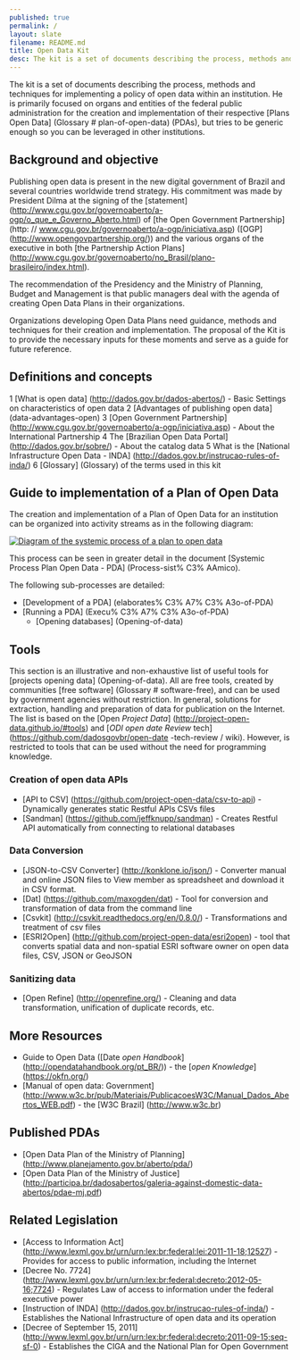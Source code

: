 ```yaml
---
published: true
permalink: /
layout: slate
filename: README.md
title: Open Data Kit
desc: The kit is a set of documents describing the process, methods and techniques for implementing a policy of open data within an institution.
---
```


The kit is a set of documents describing the process, methods and techniques for implementing a policy of open data within an institution. He is primarily focused on organs and entities of the federal public administration for the creation and implementation of their respective [Plans Open Data] (Glossary # plan-of-open-data) (PDAs), but tries to be generic enough so you can be leveraged in other institutions.

## Background and objective

Publishing open data is present in the new digital government of Brazil and several countries worldwide trend strategy. His commitment was made by President Dilma at the signing of the [statement] (http://www.cgu.gov.br/governoaberto/a-ogp/o_que_e_Governo_Aberto.html) of [the Open Government Partnership] (http: // www.cgu.gov.br/governoaberto/a-ogp/iniciativa.asp) ([OGP] (http://www.opengovpartnership.org/)) and the various organs of the executive in both [the Partnership Action Plans] (http://www.cgu.gov.br/governoaberto/no_Brasil/plano-brasileiro/index.html).

The recommendation of the Presidency and the Ministry of Planning, Budget and Management is that public managers deal with the agenda of creating Open Data Plans in their organizations.

Organizations developing Open Data Plans need guidance, methods and techniques for their creation and implementation. The proposal of the Kit is to provide the necessary inputs for these moments and serve as a guide for future reference.


## Definitions and concepts

1 [What is open data] (http://dados.gov.br/dados-abertos/) - Basic Settings on characteristics of open data
2 [Advantages of publishing open data] (data-advantages-open)
3 [Open Government Partnership] (http://www.cgu.gov.br/governoaberto/a-ogp/iniciativa.asp) - About the International Partnership
4 The [Brazilian Open Data Portal] (http://dados.gov.br/sobre/) - About the catalog data
5 What is the [National Infrastructure Open Data - INDA] (http://dados.gov.br/instrucao-rules-of-inda/)
6 [Glossary] (Glossary) of the terms used in this kit

## Guide to implementation of a Plan of Open Data

The creation and implementation of a Plan of Open Data for an institution can be organized into activity streams as in the following diagram:

[<Img alt = "Diagram of the systemic process of a plan to open data" src="https://raw.githubusercontent.com/dadosgovbr/kit/master/public/img/Processo%20Sist%C3%AAmico%20de%20um%20PDA.png">](Processo-sist%C3%AAmico)

This process can be seen in greater detail in the document [Systemic Process Plan Open Data - PDA] (Process-sist% C3% AAmico).

The following sub-processes are detailed:

* [Development of a PDA] (elaborates% C3% A7% C3% A3o-of-PDA)
* [Running a PDA] (Execu% C3% A7% C3% A3o-of-PDA)
  * [Opening databases] (Opening-of-data)


## Tools

This section is an illustrative and non-exhaustive list of useful tools for [projects opening data] (Opening-of-data). All are free tools, created by communities [free software] (Glossary # software-free), and can be used by government agencies without restriction. In general, solutions for extraction, handling and preparation of data for publication on the Internet. The list is based on the [Open _Project Data_] (http://project-open-data.github.io/#tools) and [_ODI open date Review_ tech] (https://github.com/dadosgovbr/open-date -tech-review / wiki). However, is restricted to tools that can be used without the need for programming knowledge.

### Creation of open data APIs

* [API to CSV] (https://github.com/project-open-data/csv-to-api) - Dynamically generates static Restful APIs CSVs files
* [Sandman] (https://github.com/jeffknupp/sandman) - Creates Restful API automatically from connecting to relational databases

### Data Conversion

* [JSON-to-CSV Converter] (http://konklone.io/json/) - Converter manual and online JSON files to View member as spreadsheet and download it in CSV format.
* [Dat] (https://github.com/maxogden/dat) - Tool for conversion and transformation of data from the command line
* [Csvkit] (http://csvkit.readthedocs.org/en/0.8.0/) - Transformations and treatment of csv files
* [ESRI2Open] (http://github.com/project-open-data/esri2open) - tool that converts spatial data and non-spatial ESRI software owner on open data files, CSV, JSON or GeoJSON

### Sanitizing data

* [Open Refine] (http://openrefine.org/) - Cleaning and data transformation, unification of duplicate records, etc.

## More Resources

* Guide to Open Data ([Date _open Handbook_] (http://opendatahandbook.org/pt_BR/)) - the [_open Knowledge_] (https://okfn.org/)
* [Manual of open data: Government] (http://www.w3c.br/pub/Materiais/PublicacoesW3C/Manual_Dados_Abertos_WEB.pdf) - the [W3C Brazil] (http://www.w3c.br)

## Published PDAs

* [Open Data Plan of the Ministry of Planning] (http://www.planejamento.gov.br/aberto/pda/)
* [Open Data Plan of the Ministry of Justice] (http://participa.br/dadosabertos/galeria-against-domestic-data-abertos/pdae-mj.pdf)

## Related Legislation

* [Access to Information Act] (http://www.lexml.gov.br/urn/urn:lex:br:federal:lei:2011-11-18;12527) - Provides for access to public information, including the Internet
* [Decree No. 7724] (http://www.lexml.gov.br/urn/urn:lex:br:federal:decreto:2012-05-16;7724) - Regulates Law of access to information under the federal executive power
* [Instruction of INDA] (http://dados.gov.br/instrucao-rules-of-inda/) - Establishes the National Infrastructure of open data and its operation
* [Decree of September 15, 2011] (http://www.lexml.gov.br/urn/urn:lex:br:federal:decreto:2011-09-15;seq-sf-0) - Establishes the CIGA and the National Plan for Open Government
